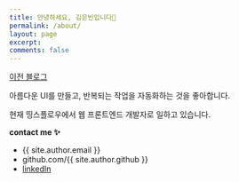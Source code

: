 ```yaml
---
title: 안녕하세요, 김은빈입니다🐯
permalink: /about/
layout: page
excerpt:
comments: false
---
```


[이전 블로그](https://euncoding.tistory.com/)

아름다운 UI를 만들고, 반복되는 작업을 자동화하는 것을 좋아합니다.

현재 띵스플로우에서 웹 프론트엔드 개발자로 일하고 있습니다.

**contact me ✨**

- {{ site.author.email }}
- github.com/{{ site.author.github }}
- [linkedIn](https://www.linkedin.com/in/eunbin-kim-b1584822b)
